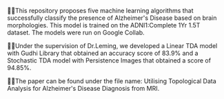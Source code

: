 👩‍🔬This repository proposes five machine learning algorithms that successfully classify the presence of Alzheimer's Disease based on brain morphologies. This model is trained on the ADNI1:Complete 1Yr 1.5T dataset. The models were run on Google Collab. 

🧑‍🔬Under the supervision of Dr.Leming, we developed a Linear TDA model with Gudhi Library that obtained an accuracy score of 83.9% and a Stochastic TDA model with Persistence Images that obtained a score of 94.85%.

👩‍🔬The paper can be found under the file name: Utilising Topological Data Analysis for Alzheimer's Disease Diagnosis from MRI.

